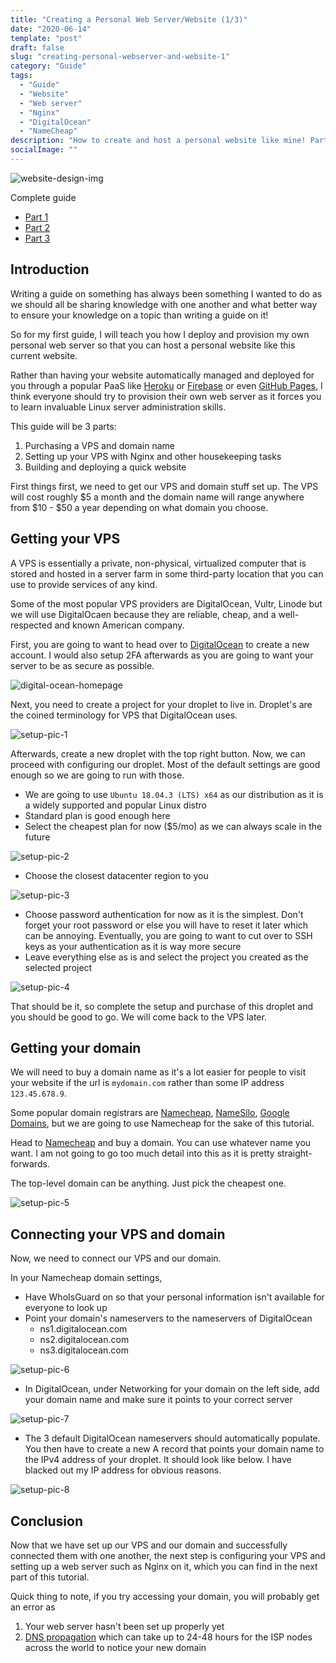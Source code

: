 ```yaml
---
title: "Creating a Personal Web Server/Website (1/3)"
date: "2020-06-14"
template: "post"
draft: false
slug: "creating-personal-webserver-and-website-1"
category: "Guide"
tags:
  - "Guide"
  - "Website"
  - "Web server"
  - "Nginx"
  - "DigitalOcean"
  - "NameCheap"
description: "How to create and host a personal website like mine! Part 1/3"
socialImage: ""
---
```


![website-design-img](/media/2020-06-14-header.png)

Complete guide
- [Part 1](https://raymondyou.me/posts/creating-personal-webserver-and-website-1)
- [Part 2](https://raymondyou.me/posts/creating-personal-webserver-and-website-2)
- [Part 3](https://raymondyou.me/posts/creating-personal-webserver-and-website-3)

## Introduction

Writing a guide on something has always been something I wanted to do as we should all be sharing knowledge with one another and what better way to ensure your knowledge on a topic than writing a guide on it! 

So for my first guide, I will teach you how I deploy and provision my own personal web server so that you can host a personal website like this current website.

Rather than having your website automatically managed and deployed for you through a popular PaaS like [Heroku](https://www.heroku.com/) or [Firebase](https://firebase.google.com/) or even [GitHub Pages](https://pages.github.com/), I think everyone should try to provision their own web server as it forces you to learn invaluable Linux server administration skills.

This guide will be 3 parts:
   1. Purchasing a VPS and domain name
   2. Setting up your VPS with Nginx and other housekeeping tasks
   3. Building and deploying a quick website

First things first, we need to get our VPS and domain stuff set up. The VPS will cost roughly $5 a month and the domain name will range anywhere from $10 - $50 a year depending on what domain you choose.

## Getting your VPS

A VPS is essentially a private, non-physical, virtualized computer that is stored and hosted in a server farm in some third-party location that you can use to provide services of any kind.

Some of the most popular VPS providers are DigitalOcean, Vultr, Linode but we will use DigitalOcaen because they are reliable, cheap, and a well-respected and known American company.

First, you are going to want to head over to [DigitalOcean](https://www.digitalocean.com/) to create a new account. I would also setup 2FA afterwards as you are going to want your server to be as secure as possible.

![digital-ocean-homepage](/media/2020-06-14-server-guide-0.png)

Next, you need to create a project for your droplet to live in. Droplet's are the coined terminology for VPS that DigitalOcean uses.

![setup-pic-1](/media/2020-06-14-server-guide-1.png)

Afterwards, create a new droplet with the top right button. Now, we can proceed with configuring our droplet. Most of the default settings are good enough so we are going to run with those.

 - We are going to use `Ubuntu 18.04.3 (LTS) x64` as our distribution as it is a widely supported and popular Linux distro
 - Standard plan is good enough here
 - Select the cheapest plan for now ($5/mo) as we can always scale in the future

![setup-pic-2](/media/2020-06-14-server-guide-2.png)

- Choose the closest datacenter region to you

![setup-pic-3](/media/2020-06-14-server-guide-3.png)

- Choose password authentication for now as it is the simplest. Don't forget your root password or else you will have to reset it later which can be annoying. Eventually, you are going to want to cut over to SSH keys as your authentication as it is way more secure
- Leave everything else as is and select the project you created as the selected project

![setup-pic-4](/media/2020-06-14-server-guide-4.png)

That should be it, so complete the setup and purchase of this droplet and you should be good to go. We will come back to the VPS later.

## Getting your domain

We will need to buy a domain name as it's a lot easier for people to visit your website if the url is `mydomain.com` rather than some IP address `123.45.678.9`.

Some popular domain registrars are [Namecheap](https://www.namecheap.com/), [NameSilo](https://www.namesilo.com/), [Google Domains](https://domains.google/), but we are going to use Namecheap for the sake of this tutorial.

Head to [Namecheap](https://www.namecheap.com/) and buy a domain. You can use whatever name you want. I am not going to go too much detail into this as it is pretty straight-forwards.

The top-level domain can be anything. Just pick the cheapest one.

![setup-pic-5](/media/2020-06-14-server-guide-5.png)

## Connecting your VPS and domain

Now, we need to connect our VPS and our domain.

In your Namecheap domain settings,

- Have WhoIsGuard on so that your personal information isn't available for everyone to look up
- Point your domain's nameservers to the nameservers of DigitalOcean
  - ns1.digitalocean.com
  - ns2.digitalocean.com
  - ns3.digitalocean.com

![setup-pic-6](/media/2020-06-14-server-guide-6.png)

- In DigitalOcean, under Networking for your domain on the left side, add your domain name and make sure it points to your correct server

![setup-pic-7](/media/2020-06-14-server-guide-7.png)

- The 3 default DigitalOcean nameservers should automatically populate. You then have to create a new A record that points your domain name to the IPv4 address of your droplet. It should look like below. I have blacked out my IP address for obvious reasons.

![setup-pic-8](/media/2020-06-14-server-guide-8.png)

## Conclusion

Now that we have set up our VPS and our domain and successfully connected them with one another, the next step is configuring your VPS and setting up a web server such as Nginx on it, which you can find in the next part of this tutorial.

Quick thing to note, if you try accessing your domain, you will probably get an error as 

1. Your web server hasn't been set up properly yet
2. [DNS propagation](https://www.siteground.com/kb/what_is_dns_propagation_and_why_it_takes_so_long/) which can take up to 24-48 hours for the ISP nodes across the world to notice your new domain
